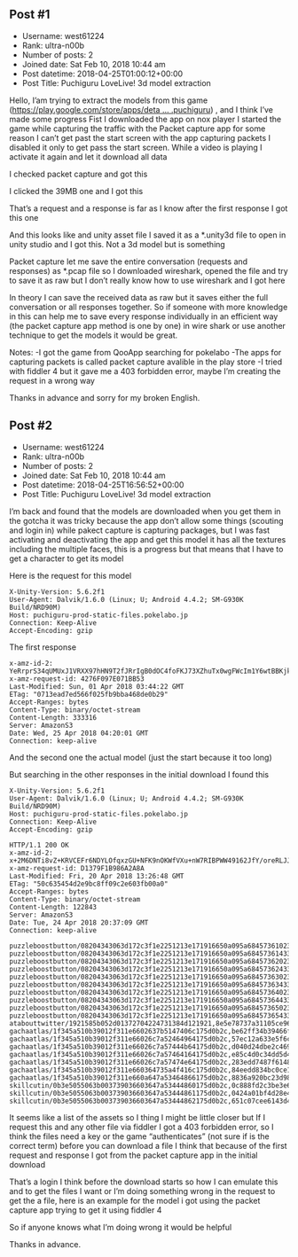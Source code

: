 ## Post #1
- Username: west61224
- Rank: ultra-n00b
- Number of posts: 2
- Joined date: Sat Feb 10, 2018 10:44 am
- Post datetime: 2018-04-25T01:00:12+00:00
- Post Title: Puchiguru LoveLive! 3d model extraction

Hello, I’am trying to extract the models from this game ([https://play.google.com/store/apps/deta ... .puchiguru](https://play.google.com/store/apps/details?id=jp.co.pokelabo.puchiguru)) , and I think I’ve made some progress
Fist I downloaded the app on nox player
I started the game while capturing the traffic with the Packet capture app for some reason I can’t get past the start screen with the app capturing packets I disabled it only to get pass the start screen. While a video is playing I activate it again and let it download all data

I checked packet capture and got this



I clicked the 39MB one and I got this



That’s a request and a response is far as I know after the first response I got this one


And this looks like and unity asset file I saved it as a *.unity3d file to open in unity studio and I got this. Not a 3d model but is something



Packet capture let me save the entire conversation (requests and responses) as *.pcap file so I downloaded wireshark, opened the file and try to save it as raw but I don’t really know how to use wireshark and I got here



In theory I can save the received data as raw but it saves either the full conversation or all responses together.
So if someone with more knowledge in this can help me to save every response individually in an efficient way (the packet capture app method is one by one) in wire shark or use another technique to get the models it would be great.

Notes: -I got the game from QooApp searching for pokelabo
-The apps for capturing packets is called packet capture avalible in the play store
-I tried with fiddler 4 but it gave me a 403 forbidden error, maybe I’m creating the request in a wrong way

Thanks in advance and sorry for my broken English.
## Post #2
- Username: west61224
- Rank: ultra-n00b
- Number of posts: 2
- Joined date: Sat Feb 10, 2018 10:44 am
- Post datetime: 2018-04-25T16:56:52+00:00
- Post Title: Puchiguru LoveLive! 3d model extraction

I’m back and found that the models are downloaded when you get them in the gotcha it was tricky because the app don’t allow some things (scouting and login in) while pakect capture is capturing packages, but I was fast activating and deactivating the app and get this model it has all the textures including the multiple faces, this is a progress but that means that I have to get a character to get its model



Here is the request for this model

```
X-Unity-Version: 5.6.2f1
User-Agent: Dalvik/1.6.0 (Linux; U; Android 4.4.2; SM-G930K Build/NRD90M)
Host: puchiguru-prod-static-files.pokelabo.jp
Connection: Keep-Alive
Accept-Encoding: gzip

```


The first response 


```
x-amz-id-2: YeRrprS34qUMUxJ1VRXX97hHN9T2fJRrIgB0dOC4foFKJ73XZhuTx0wgFWcIm1Y6wtBBKjkF2VQ=
x-amz-request-id: 4276F097E071BB53
Last-Modified: Sun, 01 Apr 2018 03:44:22 GMT
ETag: "0713ead7ed566f025fb9bba468de0b29"
Accept-Ranges: bytes
Content-Type: binary/octet-stream
Content-Length: 333316
Server: AmazonS3
Date: Wed, 25 Apr 2018 04:20:01 GMT
Connection: keep-alive

```


And the second one the actual model (just the start because it too long)




But searching in the other responses in the initial download I found this  

```
X-Unity-Version: 5.6.2f1
User-Agent: Dalvik/1.6.0 (Linux; U; Android 4.4.2; SM-G930K Build/NRD90M)
Host: puchiguru-prod-static-files.pokelabo.jp
Connection: Keep-Alive
Accept-Encoding: gzip

HTTP/1.1 200 OK
x-amz-id-2: x+2M6DNTi8vZ+KRVCEFr6NDYLOfqxzGU+NFK9nOKWfVXu+nW7RIBPWW49162JfY/oreRLJJ7YLU=
x-amz-request-id: D1379F1B986A2A8A
Last-Modified: Fri, 20 Apr 2018 13:26:48 GMT
ETag: "50c635454d2e9bc8ff09c2e603fb00a0"
Accept-Ranges: bytes
Content-Type: binary/octet-stream
Content-Length: 122843
Server: AmazonS3
Date: Tue, 24 Apr 2018 20:37:09 GMT
Connection: keep-alive

puzzleboostbutton/08204343063d172c3f1e2251213e171916650a095a6845736102381d302b17,d1f540b03d2239e040ff5ac571c475f7,29140
puzzleboostbutton/08204343063d172c3f1e2251213e171916650a095a6845736143325220,eadce55df7fe3ecb6d0569498e425e8d,26139
puzzleboostbutton/08204343063d172c3f1e2251213e171916650a095a6845736202381d302b17,8af621fb3c8c96dc0eb461d8465d9228,31354
puzzleboostbutton/08204343063d172c3f1e2251213e171916650a095a6845736243325220,9b47ab0d0f37a6dcdeb49426756f11ec,31416
puzzleboostbutton/08204343063d172c3f1e2251213e171916650a095a6845736302381d302b17,907eaa6af8e97316c25f22ea2ad122ed,28062
puzzleboostbutton/08204343063d172c3f1e2251213e171916650a095a6845736343325220,5ea015696ed0feb95d5f457059a80714,26452
puzzleboostbutton/08204343063d172c3f1e2251213e171916650a095a6845736402381d302b17,46c2d61ea649122fe8b5555f5c839a49,28226
puzzleboostbutton/08204343063d172c3f1e2251213e171916650a095a6845736443325220,49f0315d4a7f753e595c577165be106b,28779
puzzleboostbutton/08204343063d172c3f1e2251213e171916650a095a6845736502381d302b17,430c52983226f6232cc0fa374e8fcf21,28227
puzzleboostbutton/08204343063d172c3f1e2251213e171916650a095a6845736543325220,9b247a2bdac42eb93a210e7951ed7624,28778
atabouttwitter/1921585b052d01372704224731384d121921,8e5e78737a31105ce96b78bde15c3c29,653862
gachaatlas/1f345a510b39012f311e6602637b5147406c175d0b2c,be62ff34b39466faff84d901b3a22947,47667
gachaatlas/1f345a510b39012f311e66026c7a52464964175d0b2c,57ec12a633e5f6c01b892992ee82e1c0,49214
gachaatlas/1f345a510b39012f311e66026c7a57444b64175d0b2c,d040d24dbe2c469bc72f5264254e98ac,52746
gachaatlas/1f345a510b39012f311e66026c7a57464164175d0b2c,e85c4d0c34dd5d4b239edb3936b5148f,51812
gachaatlas/1f345a510b39012f311e66026c7a57474e64175d0b2c,283edd7487f6148fa9db90fdf7949889,52945
gachaatlas/1f345a510b39012f311e660364735a4f416c175d0b2c,84eedd834bc0ce1c2fad71f9583ef202,29400
gachaatlas/1f345a510b39012f311e660a647a53464866175d0b2c,8836a920bc23d986a851ea81d195a370,13470
skillcutin/0b3e5055063b003739036603647a53444860175d0b2c,0c888fd2c3be3e65a9aa37aaab815a34,241893
skillcutin/0b3e5055063b003739036603647a53444861175d0b2c,0424a01bf4d28e4709115fea7bbdf2ce,242895
skillcutin/0b3e5055063b003739036603647a53444862175d0b2c,651c07cee6143d40fab141553add88bb,243091
```


It seems like a list of the assets so I thing I might be little closer but If I request this and any other file via fiddler I got a 403 forbidden error, so I think the files need a key or the game “authenticates” (not sure if is the correct term) before you can download a file I think that because of the first request and response I got from the packet capture app in the initial download




That’s a login I think before the download starts so how I can emulate this and to get the files I want or I’m doing something wrong in the request to get the a file, here is an example for the model i got using the packet capture app trying to get it using fiddler 4



So if anyone knows what I’m doing wrong it would be helpful

Thanks in advance.
